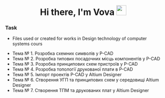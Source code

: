 <h1 align="center">Hi there, I'm <a target="_blank">Vova</a> 
<img src="https://github.com/blackcater/blackcater/raw/main/images/Hi.gif" height="32"/></h1>

### Task

* Files used or created for works in Design technology of computer systems cours

- Тема № 1. Розробка схемних символів у P-CAD
- Тема № 2. Розробка типових посадочних місць компонентів у P-CAD
- Тема № 3. Розробка принципових схем пристроїв у P-CAD
- Тема № 4. Розробка топології друкованої плати в P-CAD
- Тема № 5. Імпорт проектів P-CAD у Altium Designer
- Тема № 6. Створення УГП та принципових схем у середовищі Altium Designer
- Тема № 7. Створення ТПМ та друкованих плат у Altium Designer
